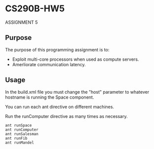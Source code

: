 CS290B-HW5
==========

ASSIGNMENT 5

Purpose
-------
The purpose of this programming assignment is to:

- Exploit multi-core processors when used as compute servers.
- Amerliorate communication latency.

Usage
-----
In the build.xml file you must change the "host" parameter to whatever hostname is running the Space component.

You can run each ant directive on different machines.

Run the runComputer directive as many times as necessary.

	ant runSpace
	ant runComputer
	ant runSalesman
	ant runFib
	ant runMandel
